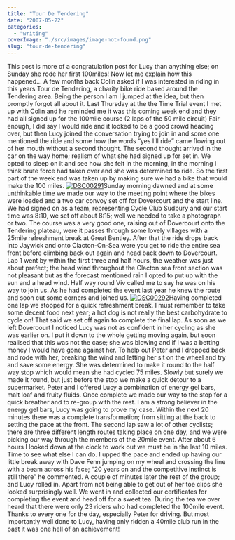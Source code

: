 ```yaml
---
title: "Tour De Tendering"
date: "2007-05-22"
categories: 
  - "writing"
coverImage: "./src/images/image-not-found.png"
slug: "tour-de-tendering"
---
```


This post is more of a congratulation post for Lucy than anything else; on Sunday she rode her first 100miles! Now let me explain how this happened… A few months back Colin asked if I was interested in riding in this years Tour de Tendering, a charity bike ride based around the Tendering area. Being the person I am I jumped at the idea, but then promptly forgot all about it. Last Thursday at the the Time Trial event I met up with Colin and he reminded me it was this coming week end and they had all signed up for the 100mile course (2 laps of the 50 mile circuit) Fair enough, I did say I would ride and it looked to be a good crowd heading over, but then Lucy joined the conversation trying to join in and some one mentioned the ride and some how the words “yes I’ll ride” came flowing out of her mouth without a second thought. The second thought arrived in the car on the way home; realism of what she had signed up for set in. We opted to sleep on it and see how she felt in the morning, in the morning I think brute force had taken over and she was determined to ride. So the first part of the week end was taken up by making sure we had a bike that would make the 100 miles. [![DSC00291](/images/509069260_6aeb9d68fd_m.jpg)](http://www.flickr.com/photos/funkylarma/509069260/ "Photo Sharing")Sunday morning dawned and at some unthinkable time we made our way to the meeting point where the bikes were loaded and a two car convoy set off for Dovercourt and the start line. We had signed on as a team, representing Cycle Club Sudbury and our start time was 8:10, we set off about 8:15; well we needed to take a photograph or two. The course was a very good one, raising out of Dovercourt onto the Tendering plateau, were it passes through some lovely villages with a 25mile refreshment break at Great Bentley. After that the ride drops back into Jaywick and onto Clacton-On-Sea were you get to ride the entire sea front before climbing back out again and head back down to Dovercourt. Lap 1 went by within the first three and half hours, the weather was just about prefect; the head wind throughout the Clacton sea front section was not pleasant but as the forecast mentioned rain I opted to put up with the sun and a head wind. Half way round Viv called me to say he was on his way to join us. As he had completed the event last year he knew the route and soon cut some corners and joined us. [![DSC00292](/images/509069268_b7d50e80e7_m.jpg)](http://www.flickr.com/photos/funkylarma/509069268/ "Photo Sharing")Having completed one lap we stopped for a quick refreshment break. I must remember to take some decent food next year; a hot dog is not really the best carbohydrate to cycle on! That said we set off again to complete the final lap. As soon as we left Dovercourt I noticed Lucy was not as confident in her cycling as she was earlier on. I put it down to the whole getting moving again, but soon realised that this was not the case; she was blowing and if I was a betting money I would have gone against her. To help out Peter and I dropped back and rode with her, breaking the wind and letting her sit on the wheel and try and save some energy. She was determined to make it round to the half way stop which would mean she had cycled 75 miles. Slowly but surely we made it round, but just before the stop we make a quick detour to a supermarket. Peter and I offered Lucy a combination of energy gel bars, malt loaf and fruity fluids. Once complete we made our way to the stop for a quick breather and to re-group with the rest. I am a strong believer in the energy gel bars, Lucy was going to prove my case. Within the next 20 minutes there was a complete transformation; from sitting at the back to setting the pace at the front. The second lap saw a lot of other cyclists; there are three different length routes taking place on one day, and we were picking our way through the members of the 20mile event. After about 6 hours I looked down at the clock to work out we must be in the last 10 miles. Time to see what else I can do. I upped the pace and ended up having our little break away with Dave Fenn jumping on my wheel and crossing the line with a beam across his face; “20 years on and the competitive instinct is still there” he commented. A couple of minutes later the rest of the group; and Lucy rolled in. Apart from not being able to get out of her toe clips she looked surprisingly well. We went in and collected our certificates for completing the event and head off for a sweet tea. During the tea we over heard that there were only 23 riders who had completed the 100mile event. Thanks to every one for the day, especially Peter for driving. But most importantly well done to Lucy, having only ridden a 40mile club run in the past it was one hell of an achievement!
